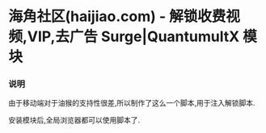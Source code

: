 # 海角社区(haijiao.com) - 解锁收费视频,VIP,去广告 Surge|QuantumultX 模块

### 说明

由于移动端对于油猴的支持性很差,所以制作了这么一个脚本,用于注入解锁脚本. 

安装模块后,全局浏览器都可以使用脚本了.